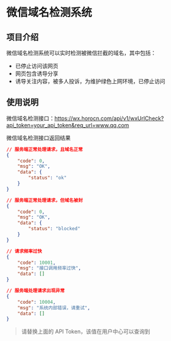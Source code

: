 # 微信域名检测系统

## 项目介绍
微信域名检测系统可以实时检测被微信拦截的域名，其中包括：
* 已停止访问该网页
* 网页包含诱导分享
* 诱导关注内容，被多人投诉，为维护绿色上网环境，已停止访问

## 使用说明
微信域名检测接口：[https://wx.horocn.com/api/v1/wxUrlCheck?api_token=your_api_token&req_url=www.qq.com
](https://wx.horocn.com/api/v1/wxUrlCheck?api_token=your_api_token&req_url=www.qq.com)

微信域名检测接口返回结果
```json
// 服务端正常处理请求，且域名正常
{
    "code": 0,
    "msg": "OK",
    "data": {
        "status": "ok"
    }
}

// 服务端正常处理请求，但域名被封
{
    "code": 0,
    "msg": "OK",
    "data": {
        "status": "blocked"
    }
}

// 请求频率过快
{
    "code": 10001,
    "msg": "接口调用频率过快",
    "data": []
}

// 服务端处理请求出现异常
{
    "code": 10004,
    "msg": "系统内部错误，请重试",
    "data": []
}
```

> 请替换上面的 API Token，该值在用户中心可以查询到
